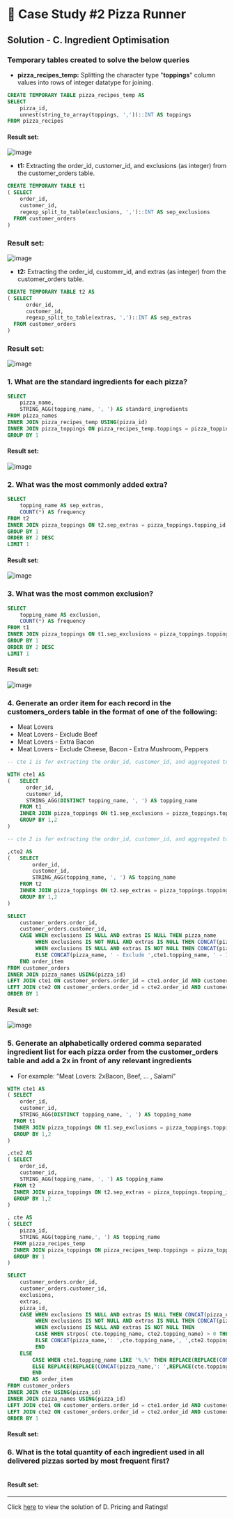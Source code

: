 # 🍕 Case Study #2 Pizza Runner

## Solution - C. Ingredient Optimisation

### Temporary tables created to solve the below queries
-  **pizza_recipes_temp:** Splitting the character type "**toppings**" column values into rows of integer datatype for joining.  

````sql
CREATE TEMPORARY TABLE pizza_recipes_temp AS
SELECT 
	pizza_id,
	unnest(string_to_array(toppings, ','))::INT AS toppings
FROM pizza_recipes
````

#### Result set:

![image](https://user-images.githubusercontent.com/75075887/216979723-bf248eda-b057-4a69-8249-d7c63d0be0cd.png)

- **t1:** Extracting the order_id, customer_id, and exclusions (as integer) from the customer_orders table. 

```sql
CREATE TEMPORARY TABLE t1 
( SELECT 
  	order_id, 
	customer_id,
	regexp_split_to_table(exclusions, ',')::INT AS sep_exclusions
  FROM customer_orders
)
```

### Result set:
![image](https://user-images.githubusercontent.com/75075887/217877213-dbf1f0be-611d-44d0-a24c-e2d8988edb5c.png)

- **t2:** Extracting the order_id, customer_id, and extras (as integer) from the customer_orders table. 

```sql
CREATE TEMPORARY TABLE t2 AS
( SELECT 
	  order_id, 
	  customer_id,
	  regexp_split_to_table(extras, ',')::INT AS sep_extras
  FROM customer_orders
)
```

### Result set:
![image](https://user-images.githubusercontent.com/75075887/217880168-6f182a6c-034e-4d99-9498-ae3980234dfc.png)

### 1. What are the standard ingredients for each pizza?

````sql
SELECT
	pizza_name,
 	STRING_AGG(topping_name, ', ') AS standard_ingredients
FROM pizza_names
INNER JOIN pizza_recipes_temp USING(pizza_id)
INNER JOIN pizza_toppings ON pizza_recipes_temp.toppings = pizza_toppings.topping_id
GROUP BY 1
````

#### Result set:

![image](https://user-images.githubusercontent.com/75075887/216980646-599c0aa8-cfbe-4e18-a605-aa3c2a63a4d7.png)


### 2. What was the most commonly added extra?

````sql
SELECT 
	topping_name AS sep_extras, 
	COUNT(*) AS frequency
FROM t2
INNER JOIN pizza_toppings ON t2.sep_extras = pizza_toppings.topping_id
GROUP BY 1
ORDER BY 2 DESC
LIMIT 1
````

#### Result set:

![image](https://user-images.githubusercontent.com/75075887/216984553-e1b1a1bf-97b6-438f-aa77-0f7537594252.png)


### 3. What was the most common exclusion?

````sql
SELECT 
	topping_name AS exclusion, 
	COUNT(*) AS frequency
FROM t1
INNER JOIN pizza_toppings ON t1.sep_exclusions = pizza_toppings.topping_id
GROUP BY 1
ORDER BY 2 DESC
LIMIT 1
````

#### Result set:
![image](https://user-images.githubusercontent.com/75075887/217879392-0652cff6-7940-4312-b74d-150f603ba96d.png)


### 4. Generate an order item for each record in the customers_orders table in the format of one of the following:
- Meat Lovers
- Meat Lovers - Exclude Beef
- Meat Lovers - Extra Bacon
- Meat Lovers - Exclude Cheese, Bacon - Extra Mushroom, Peppers

````sql
-- cte 1 is for extracting the order_id, customer_id, and aggregated topping_name of exclusions by joining t1 and pizza_toppings.

WITH cte1 AS 
(   SELECT 
      order_id,
      customer_id,
      STRING_AGG(DISTINCT topping_name, ', ') AS topping_name
    FROM t1
    INNER JOIN pizza_toppings ON t1.sep_exclusions = pizza_toppings.topping_id
    GROUP BY 1,2
)

-- cte 2 is for extracting the order_id, customer_id, and aggregated topping_name of extras by joining t2 and pizza_toppings.

,cte2 AS 
(   SELECT 
        order_id, 
        customer_id,
        STRING_AGG(topping_name, ', ') AS topping_name
    FROM t2
    INNER JOIN pizza_toppings ON t2.sep_extras = pizza_toppings.topping_id
    GROUP BY 1,2
)

SELECT 
	customer_orders.order_id,
	customer_orders.customer_id,
	CASE WHEN exclusions IS NULL AND extras IS NULL THEN pizza_name
	     WHEN exclusions IS NOT NULL AND extras IS NULL THEN CONCAT(pizza_name, ' - Exclude ', cte1.topping_name)
	     WHEN exclusions IS NULL AND extras IS NOT NULL THEN CONCAT(pizza_name, ' - Include ', cte2.topping_name)
	     ELSE CONCAT(pizza_name, ' - Exclude ',cte1.topping_name, ' - Include ',cte2.topping_name)
	END order_item	
FROM customer_orders
INNER JOIN pizza_names USING(pizza_id)
LEFT JOIN cte1 ON customer_orders.order_id = cte1.order_id AND customer_orders.customer_id = cte1.customer_id
LEFT JOIN cte2 ON customer_orders.order_id = cte2.order_id AND customer_orders.customer_id = cte2.customer_id
ORDER BY 1
````

#### Result set:

![image](https://user-images.githubusercontent.com/75075887/217001284-a4b7b902-95f3-4191-9a4b-8350b5bcdd83.png)


### 5. Generate an alphabetically ordered comma separated ingredient list for each pizza order from the customer_orders table and add a 2x in front of any relevant ingredients
 - For example: "Meat Lovers: 2xBacon, Beef, ... , Salami"

````sql
WITH cte1 AS 
( SELECT 
	order_id,
	customer_id,
	STRING_AGG(DISTINCT topping_name, ', ') AS topping_name
  FROM t1
  INNER JOIN pizza_toppings ON t1.sep_exclusions = pizza_toppings.topping_id
  GROUP BY 1,2
)

,cte2 AS 
( SELECT 
  	order_id, 
  	customer_id,
  	STRING_AGG(topping_name, ', ') AS topping_name
  FROM t2
  INNER JOIN pizza_toppings ON t2.sep_extras = pizza_toppings.topping_id
  GROUP BY 1,2
)

, cte AS 
( SELECT 
	pizza_id,
	STRING_AGG(topping_name,', ') AS topping_name
  FROM pizza_recipes_temp
  INNER JOIN pizza_toppings ON pizza_recipes_temp.toppings = pizza_toppings.topping_id
  GROUP BY 1
)

SELECT 
	customer_orders.order_id,
	customer_orders.customer_id,
	exclusions,
	extras,
	pizza_id,
	CASE WHEN exclusions IS NULL AND extras IS NULL THEN CONCAT(pizza_name,': ',cte.topping_name)
		 WHEN exclusions IS NOT NULL AND extras IS NULL THEN CONCAT(pizza_name,': ',REPLACE(cte.topping_name,CONCAT(cte1.topping_name,', '),''))
		 WHEN exclusions IS NULL AND extras IS NOT NULL THEN 
		 CASE WHEN strpos( cte.topping_name, cte2.topping_name) > 0 THEN CONCAT(pizza_name,': ',REPLACE(cte.topping_name,cte2.topping_name,CONCAT('2x',cte2.topping_name)))
		 ELSE CONCAT(pizza_name,': ',cte.topping_name,', ',cte2.topping_name)
		 END
	ELSE 
		CASE WHEN cte1.topping_name LIKE '%,%' THEN REPLACE(REPLACE(CONCAT(pizza_name,': ',REPLACE(REPLACE(cte.topping_name,CONCAT(SPLIT_PART(cte1.topping_name,',',1),', '),''),CONCAT(SPLIT_PART(cte1.topping_name,',',2),','),'')),SPLIT_PART(cte2.topping_name,',',1),CONCAT('2x',SPLIT_PART(cte2.topping_name,',',1))),SPLIT_PART(cte2.topping_name,',',2),CONCAT(' 2x',LTRIM(SPLIT_PART(cte2.topping_name,',',2))))
		ELSE REPLACE(REPLACE(CONCAT(pizza_name,': ',REPLACE(cte.topping_name,CONCAT(cte1.topping_name,', '),'')),SPLIT_PART(cte2.topping_name,',',1),CONCAT('2x',SPLIT_PART(cte2.topping_name,',',1))),SPLIT_PART(cte2.topping_name,',',2),CONCAT(' 2x',LTRIM(SPLIT_PART(cte2.topping_name,',',2))))
		END 
	END AS order_item
FROM customer_orders
INNER JOIN cte USING(pizza_id)
INNER JOIN pizza_names USING(pizza_id)
LEFT JOIN cte1 ON customer_orders.order_id = cte1.order_id AND customer_orders.customer_id = cte1.customer_id
LEFT JOIN cte2 ON customer_orders.order_id = cte2.order_id AND customer_orders.customer_id = cte2.customer_id
ORDER BY 1
````

#### Result set:


### 6. What is the total quantity of each ingredient used in all delivered pizzas sorted by most frequent first?

````sql

````

#### Result set:


***
Click [here](https://github.com/manaswikamila05/8-Week-SQL-Challenge/blob/main/Case%20Study%20%23%202%20-%20Pizza%20Runner/C.%20Ingredient%20Optimisation.md) to view the  solution of D. Pricing and Ratings!
